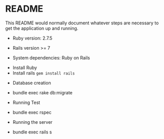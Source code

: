 # README

This README would normally document whatever steps are necessary to get the
application up and running.


* Ruby version: 2.7.5
* Rails version >= 7

* System dependencies: Ruby on Rails
- Install Ruby
- Install rails `gem install rails`

* Database creation
- bundle exec rake db:migrate

* Running Test
- bundle exec rspec

* Running the server
- bundle exec rails s
